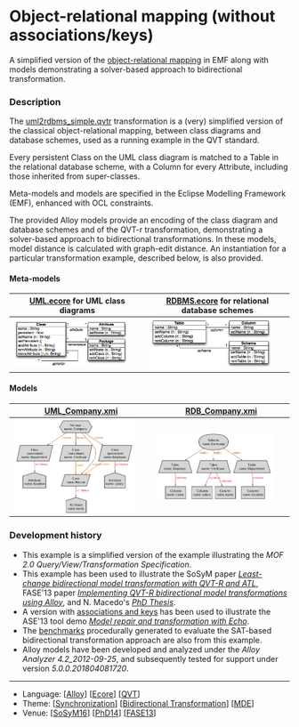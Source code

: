 # Object-relational mapping (without associations/keys)

A simplified version of the [object-relational mapping](https://en.wikipedia.org/wiki/Object%E2%80%93relational_mapping) in EMF along with models demonstrating a solver-based approach to bidirectional transformation. 

### Description
The [uml2rdbms_simple.qvtr](Resources/uml2rdbms_simple.qvtr) transformation is a (very) simplified version of the classical object-relational mapping, between class diagrams and database schemes, used as a running example in the QVT standard.

Every persistent Class on the UML class diagram is matched to a Table in the relational database scheme, with a Column for every Attribute, including those inherited from super-classes.

Meta-models and models are specified in the Eclipse Modelling Framework (EMF), enhanced with OCL constraints.

The provided Alloy models provide an encoding of the class diagram and database schemes and of the QVT-r transformation, demonstrating a solver-based approach to bidirectional transformations. In these models, model distance is calculated with graph-edit distance. An instantiation for a particular transformation example, described below, is also provided.

#### Meta-models
| [UML.ecore](Resources/UML.ecore) for UML class diagrams | [RDBMS.ecore](Resources/RDBMS.ecore) for relational database schemes |
| --- | --- |
| <img src="Resources/images/UML_metamodel.png" alt="UML metamodel" width="90%"> | <img src="Resources/images/RDB_metamodel.png" alt="RDBMS metamodel" width="90%"> |

#### Models
| [UML_Company.xmi](Resources/UML_Company.xmi) | [RDB_Company.xmi](Resources/RDB_Company.xmi) |
| --- | --- |
| <img src="Resources/images/UML_company.png" alt="UML company" width="90%" align="middle"/> | <img src="Resources/images/RDB_company.png" alt="RDB company" width="90%" align="middle"/> |

### Development history
* This example is a simplified version of the example illustrating the *MOF 2.0 Query/View/Transformation Specification*. 
* This example has been used to illustrate the SoSyM paper *[Least-change bidirectional model transformation with QVT-R and ATL](http://nmacedo.github.io/pubs.html#sosym16)*, FASE'13 paper *[Implementing QVT-R bidirectional model transformations using Alloy](http://nmacedo.github.io/pubs.html#fase13)*, and N. Macedo's *[PhD Thesis](http://nmacedo.github.io/pubs.html#phd14)*.
* A version with [associations and keys](../CD2DBS_keys) has been used to illustrate the ASE'13 tool demo *[Model repair and transformation with Echo](http://nmacedo.github.io/pubs.html#ase13)*.
* The [benchmarks](Resources/Synthetic) procedurally generated to evaluate the SAT-based bidirectional transformation approach are also from this example.
* Alloy models have been developed and analyzed under the *Alloy Analyzer 4.2_2012-09-25*, and subsequently tested for support under version *5.0.0.201804081720*.

---

* Language: [[Alloy](https://github.com/nmacedo/MSV/wiki/By-Language#alloy)] [[Ecore](https://github.com/nmacedo/MSV/wiki/By-Language#ecore)] [[QVT](https://github.com/nmacedo/MSV/wiki/By-Language#qvt)]
* Theme: [[Synchronization](https://github.com/nmacedo/MSV/wiki/By-Theme#synchronization)] [[Bidirectional Transformation](https://github.com/nmacedo/MSV/wiki/By-Theme#bidirectional-transformation)] [[MDE](https://github.com/nmacedo/MSV/wiki/By-Theme#mde)]
* Venue: [[SoSyM16](https://github.com/nmacedo/MSV/wiki/By-Venue#sosym16)] [[PhD14](https://github.com/nmacedo/MSV/wiki/By-Venue#phd14)] [[FASE13](https://github.com/nmacedo/MSV/wiki/By-Venue#fase13)]
